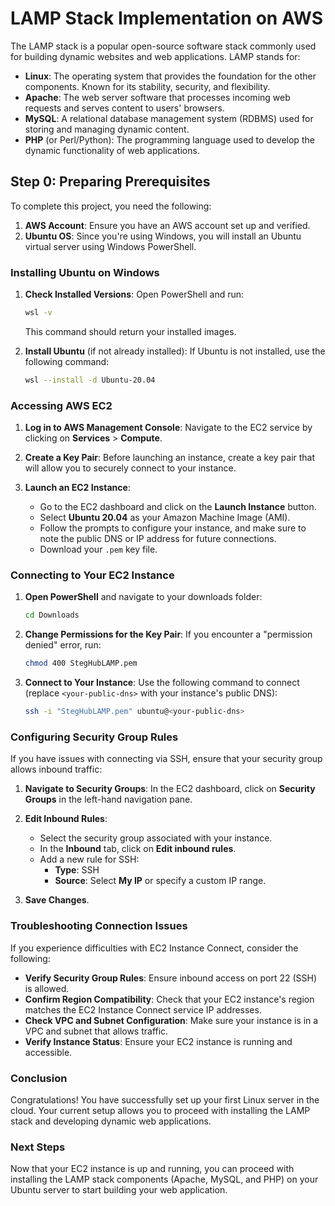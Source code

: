 # LAMP Stack Implementation on AWS

The LAMP stack is a popular open-source software stack commonly used for building dynamic websites and web applications. LAMP stands for:

- **Linux**: The operating system that provides the foundation for the other components. Known for its stability, security, and flexibility.
- **Apache**: The web server software that processes incoming web requests and serves content to users' browsers.
- **MySQL**: A relational database management system (RDBMS) used for storing and managing dynamic content.
- **PHP** (or Perl/Python): The programming language used to develop the dynamic functionality of web applications.

## Step 0: Preparing Prerequisites

To complete this project, you need the following:

1. **AWS Account**: Ensure you have an AWS account set up and verified.
2. **Ubuntu OS**: Since you're using Windows, you will install an Ubuntu virtual server using Windows PowerShell.

### Installing Ubuntu on Windows

1. **Check Installed Versions**:
   Open PowerShell and run:

   ```bash
   wsl -v
   ```

   This command should return your installed images.

2. **Install Ubuntu** (if not already installed):
   If Ubuntu is not installed, use the following command:
   ```bash
   wsl --install -d Ubuntu-20.04
   ```

### Accessing AWS EC2

1. **Log in to AWS Management Console**:
   Navigate to the EC2 service by clicking on **Services** > **Compute**.

2. **Create a Key Pair**:
   Before launching an instance, create a key pair that will allow you to securely connect to your instance.

3. **Launch an EC2 Instance**:
   - Go to the EC2 dashboard and click on the **Launch Instance** button.
   - Select **Ubuntu 20.04** as your Amazon Machine Image (AMI).
   - Follow the prompts to configure your instance, and make sure to note the public DNS or IP address for future connections.
   - Download your `.pem` key file.

### Connecting to Your EC2 Instance

1. **Open PowerShell** and navigate to your downloads folder:

   ```bash
   cd Downloads
   ```

2. **Change Permissions for the Key Pair**:
   If you encounter a "permission denied" error, run:

   ```bash
   chmod 400 StegHubLAMP.pem
   ```

3. **Connect to Your Instance**:
   Use the following command to connect (replace `<your-public-dns>` with your instance's public DNS):
   ```bash
   ssh -i "StegHubLAMP.pem" ubuntu@<your-public-dns>
   ```

### Configuring Security Group Rules

If you have issues with connecting via SSH, ensure that your security group allows inbound traffic:

1. **Navigate to Security Groups**:
   In the EC2 dashboard, click on **Security Groups** in the left-hand navigation pane.

2. **Edit Inbound Rules**:

   - Select the security group associated with your instance.
   - In the **Inbound** tab, click on **Edit inbound rules**.
   - Add a new rule for SSH:
     - **Type**: SSH
     - **Source**: Select **My IP** or specify a custom IP range.

3. **Save Changes**.

### Troubleshooting Connection Issues

If you experience difficulties with EC2 Instance Connect, consider the following:

- **Verify Security Group Rules**: Ensure inbound access on port 22 (SSH) is allowed.
- **Confirm Region Compatibility**: Check that your EC2 instance's region matches the EC2 Instance Connect service IP addresses.
- **Check VPC and Subnet Configuration**: Make sure your instance is in a VPC and subnet that allows traffic.
- **Verify Instance Status**: Ensure your EC2 instance is running and accessible.

### Conclusion

Congratulations! You have successfully set up your first Linux server in the cloud. Your current setup allows you to proceed with installing the LAMP stack and developing dynamic web applications.

### Next Steps

Now that your EC2 instance is up and running, you can proceed with installing the LAMP stack components (Apache, MySQL, and PHP) on your Ubuntu server to start building your web application.
